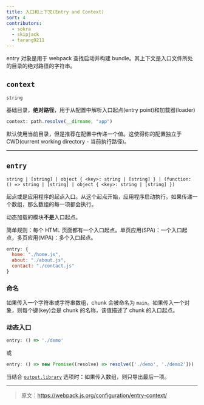 ```yaml
---
title: 入口和上下文(Entry and Context)
sort: 4
contributors:
  - sokra
  - skipjack
  - tarang9211
---
```


entry 对象是用于 webpack 查找启动并构建 bundle。其上下文是入口文件所处的目录的绝对路径的字符串。

## `context`

`string`

基础目录，**绝对路径**，用于从配置中解析入口起点(entry point)和加载器(loader)

``` js
context: path.resolve(__dirname, "app")
```

默认使用当前目录，但是推荐在配置中传递一个值。这使得你的配置独立于 CWD(current working directory - 当前执行路径)。

---

## `entry`

`string | [string] | object { <key>: string | [string] } | (function: () => string | [string] | object { <key>: string | [string] })`

起点或是应用程序的起点入口。从这个起点开始，应用程序启动执行。如果传递一个数组，那么数组的每一项都会执行。

动态加载的模块**不是**入口起点。

简单规则：每个 HTML 页面都有一个入口起点。单页应用(SPA)：一个入口起点，多页应用(MPA)：多个入口起点。

```js
entry: {
  home: "./home.js",
  about: "./about.js",
  contact: "./contact.js"
}
```

### 命名
如果传入一个字符串或字符串数组，chunk 会被命名为 `main`。如果传入一个对象，则每个键(key)会是 chunk 的名称，该值描述了 chunk 的入口起点。

### 动态入口

```js
entry: () => './demo'
```

或

```js
entry: () => new Promise((resolve) => resolve(['./demo', './demo2']))
```

当结合 [`output.library`](/configuration/output#output-library) 选项时：如果传入数组，则只导出最后一项。

***

> 原文：https://webpack.js.org/configuration/entry-context/